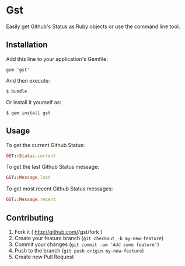 # Gst

Easily get Github's Status as Ruby objects or use the command line tool.

## Installation

Add this line to your application's Gemfile:

    gem 'gst'

And then execute:

    $ bundle

Or install it yourself as:

    $ gem install gst

## Usage

To get the current Github Status:
```ruby
GST::Status.current 
```

To get the last Github Status message:
```ruby
GST::Message.last
```

To get most recent Github Status messages:
```ruby
GST::Message.recent
```

## Contributing

1. Fork it ( http://github.com/<my-github-username>/gst/fork )
2. Create your feature branch (`git checkout -b my-new-feature`)
3. Commit your changes (`git commit -am 'Add some feature'`)
4. Push to the branch (`git push origin my-new-feature`)
5. Create new Pull Request
